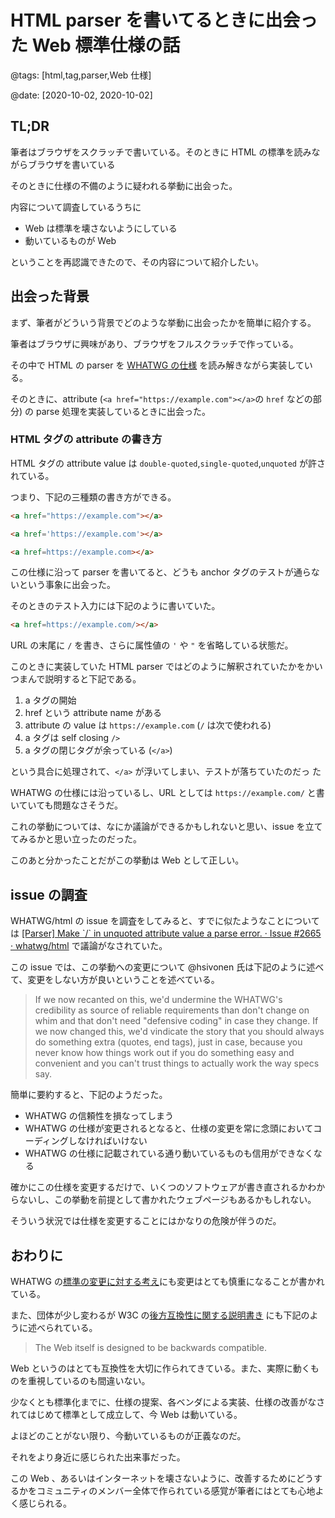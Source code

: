 # HTML parser を書いてるときに出会った Web 標準仕様の話

@tags: [html,tag,parser,Web 仕様]

@date: [2020-10-02, 2020-10-02]

## TL;DR

筆者はブラウザをスクラッチで書いている。そのときに HTML の標準を読みながらブラウザを書いている

そのときに仕様の不備のように疑われる挙動に出会った。

内容について調査しているうちに

- Web は標準を壊さないようにしている
- 動いているものが Web

ということを再認識できたので、その内容について紹介したい。

## 出会った背景

まず、筆者がどういう背景でどのような挙動に出会ったかを簡単に紹介する。

筆者はブラウザに興味があり、ブラウザをフルスクラッチで作っている。

その中で HTML の parser を [WHATWG の仕様](https://html.spec.whatwg.org/multipage/parsing.html) を読み解きながら実装している。

そのときに、attribute (`<a href="https://example.com"></a>`の `href` などの部分) の parse 処理を実装しているときに出会った。

### HTML タグの attribute の書き方

HTML タグの attribute value は `double-quoted`,`single-quoted`,`unquoted` が許されている。

つまり、下記の三種類の書き方ができる。

```html
<a href="https://example.com"></a>
```

<!-- prettier-ignore -->
```html
<a href='https://example.com'></a>
```

```html
<a href=https://example.com></a>
```

この仕様に沿って parser を書いてると、どうも anchor タグのテストが通らないという事象に出会った。

そのときのテスト入力には下記のように書いていた。

```html
<a href=https://example.com/></a>
```

URL の末尾に `/` を書き、さらに属性値の `'` や `"` を省略している状態だ。

このときに実装していた HTML parser ではどのように解釈されていたかをかいつまんで説明すると下記である。

1. a タグの開始
1. href という attribute name がある
1. attribute の value は `https://example.com` (`/` は次で使われる)
1. a タグは self closing `/>`
1. a タグの閉じタグが余っている (`</a>`)

という具合に処理されて、`</a>` が浮いてしまい、テストが落ちていたのだっ た

WHATWG の仕様には沿っているし、URL としては `https://example.com/` と書いていても問題なさそうだ。

これの挙動については、なにか議論ができるかもしれないと思い、issue を立ててみるかと思い立ったのだった。

このあと分かったことだがこの挙動は Web として正しい。

## issue の調査

WHATWG/html の issue を調査をしてみると、すでに似たようなことについては [[Parser] Make \`/\` in unquoted attribute value a parse error\. · Issue \#2665 · whatwg/html](https://github.com/whatwg/html/issues/2665) で議論がなされていた。

この issue では、この挙動への変更について @hsivonen 氏は下記のように述べて、変更をしない方が良いということを述べている。

> If we now recanted on this, we'd undermine the WHATWG's credibility as source of reliable requirements than don't change on whim and that don't need "defensive coding" in case they change. If we now changed this, we'd vindicate the story that you should always do something extra (quotes, end tags), just in case, because you never know how things work out if you do something easy and convenient and you can't trust things to actually work the way specs say.

簡単に要約すると、下記のようだった。

- WHATWG の信頼性を損なってしまう
- WHATWG の仕様が変更されるとなると、仕様の変更を常に念頭においてコーディングしなければいけない
- WHATWG の仕様に記載されている通り動いているものも信用ができなくなる

確かにこの仕様を変更するだけで、いくつのソフトウェアが書き直されるかわからないし、この挙動を前提として書かれたウェブページもあるかもしれない。

そういう状況では仕様を変更することにはかなりの危険が伴うのだ。

## おわりに

WHATWG の[標準の変更に対する考え](https://whatwg.org/faq#change-at-any-time)にも変更はとても慎重になることが書かれている。

また、団体が少し変わるが W3C の[後方互換性に関する説明書き](https://www.w3.org/People/Bos/DesignGuide/compatibility.html) にも下記のように述べられている。

> The Web itself is designed to be backwards compatible.

Web というのはとても互換性を大切に作られてきている。また、実際に動くものを重視しているのも間違いない。

少なくとも標準化までに、仕様の提案、各ベンダによる実装、仕様の改善がなされてはじめて標準として成立して、今 Web は動いている。

よほどのことがない限り、今動いているものが正義なのだ。

それをより身近に感じられた出来事だった。

この Web 、あるいはインターネットを壊さないように、改善するためにどうするかをコミュニティのメンバー全体で作られている感覚が筆者にはとても心地よく感じられる。
